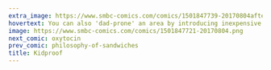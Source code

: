 ```yaml
---
extra_image: https://www.smbc-comics.com/comics/1501847739-20170804after.png
hovertext: You can also 'dad-prone' an area by introducing inexpensive 3-packs of plain white underwear into the environment.
image: https://www.smbc-comics.com/comics/1501847721-20170804.png
next_comic: oxytocin
prev_comic: philosophy-of-sandwiches
title: Kidproof
---
```


